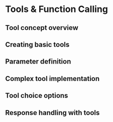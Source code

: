 # Tools & Function Calling
## Tool concept overview
## Creating basic tools
## Parameter definition
## Complex tool implementation
## Tool choice options
## Response handling with tools
